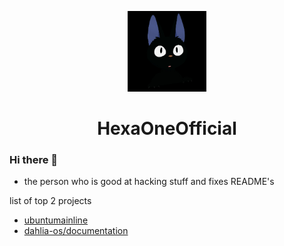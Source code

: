 <p align="center">
  <img width="25%" src="logo/custom/hexa.png"
</p>
<h1 align="center"><center>HexaOneOfficial</center></h1>

### Hi there 👋

- the person who is good at hacking stuff and fixes README's

list of top 2 projects

- [ubuntumainline](https://github.com/HexaOneOfficial/ubuntumainline)
- [dahlia-os/documentation](https://github.com/dahlia-os/documentation)
